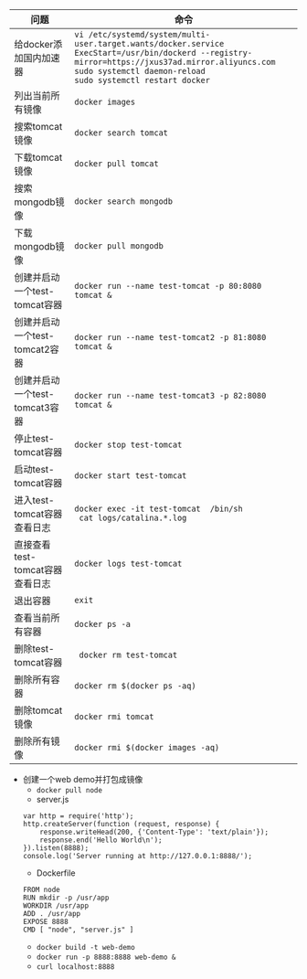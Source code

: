 问题|命令
-|-
给docker添加国内加速器|`vi /etc/systemd/system/multi-user.target.wants/docker.service`</br>`ExecStart=/usr/bin/dockerd --registry-mirror=https://jxus37ad.mirror.aliyuncs.com`</br>`sudo systemctl daemon-reload`</br>`sudo systemctl restart docker`
列出当前所有镜像|`docker images`
搜索tomcat镜像|`docker search tomcat`
下载tomcat镜像|`docker pull tomcat`
搜索mongodb镜像|`docker search mongodb`
下载mongodb镜像|`docker pull mongodb`
创建并启动一个test-tomcat容器|`docker run --name test-tomcat -p 80:8080 tomcat &` 
创建并启动一个test-tomcat2容器|`docker run --name test-tomcat2 -p 81:8080 tomcat &` 
创建并启动一个test-tomcat3容器|`docker run --name test-tomcat3 -p 82:8080 tomcat &` 
停止test-tomcat容器|`docker stop test-tomcat`
启动test-tomcat容器|`docker start test-tomcat`
进入test-tomcat容器查看日志|`docker exec -it test-tomcat  /bin/sh` </br> ` cat logs/catalina.*.log`
直接查看test-tomcat容器查看日志|`docker logs test-tomcat`
退出容器|`exit`
查看当前所有容器|`docker ps -a`
删除test-tomcat容器|` docker rm test-tomcat`
删除所有容器|`docker rm $(docker ps -aq)`
删除tomcat镜像|`docker rmi tomcat`
删除所有镜像|`docker rmi $(docker images -aq)`


+ 创建一个web demo并打包成镜像  
    - `docker pull node`
    - server.js  
    ```
    var http = require('http');
    http.createServer(function (request, response) {
        response.writeHead(200, {'Content-Type': 'text/plain'});
        response.end('Hello World\n');
    }).listen(8888);
    console.log('Server running at http://127.0.0.1:8888/');
    ```
    - Dockerfile  
    ```
    FROM node
    RUN mkdir -p /usr/app
    WORKDIR /usr/app
    ADD . /usr/app
    EXPOSE 8888
    CMD [ "node", "server.js" ]
    ```
    - `docker build -t web-demo`
    - `docker run -p 8888:8888 web-demo &`
    - `curl localhost:8888`
